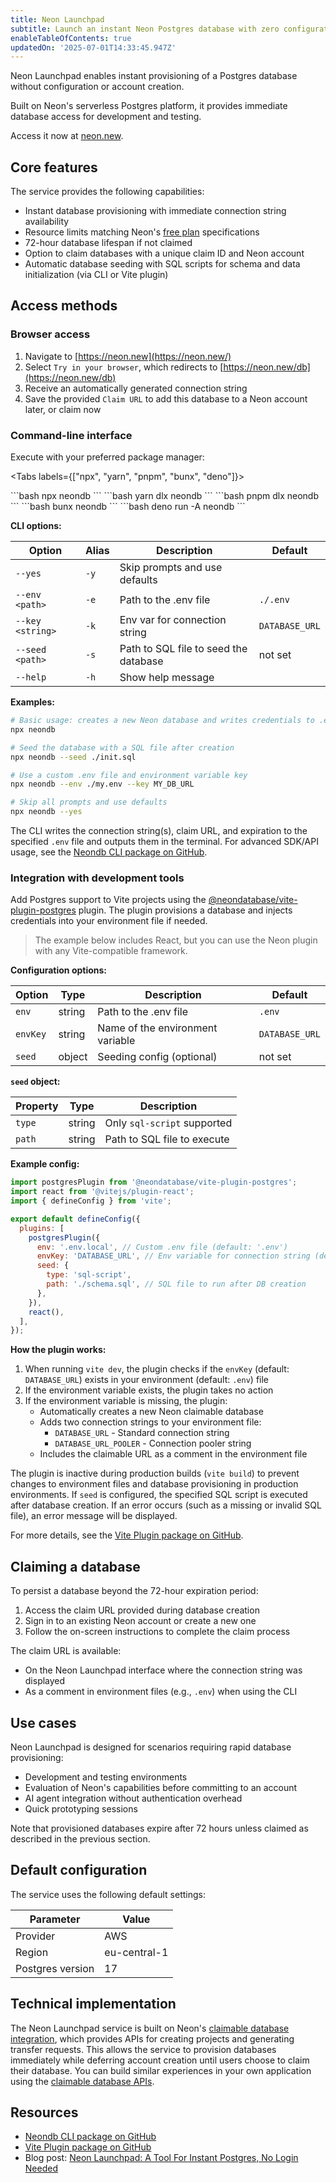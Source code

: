 ```yaml
---
title: Neon Launchpad
subtitle: Launch an instant Neon Postgres database with zero configuration
enableTableOfContents: true
updatedOn: '2025-07-01T14:33:45.947Z'
---
```


Neon Launchpad enables instant provisioning of a Postgres database without configuration or account creation.

Built on Neon's serverless Postgres platform, it provides immediate database access for development and testing.

Access it now at [neon.new](https://neon.new/).

## Core features

The service provides the following capabilities:

- Instant database provisioning with immediate connection string availability
- Resource limits matching Neon's [free plan](/docs/introduction/plans#free-plan) specifications
- 72-hour database lifespan if not claimed
- Option to claim databases with a unique claim ID and Neon account
- Automatic database seeding with SQL scripts for schema and data initialization (via CLI or Vite plugin)

## Access methods

### Browser access

1. Navigate to [https://neon.new](https://neon.new/)
2. Select `Try in your browser`, which redirects to [https://neon.new/db](https://neon.new/db)
3. Receive an automatically generated connection string
4. Save the provided `Claim URL` to add this database to a Neon account later, or claim now

### Command-line interface

Execute with your preferred package manager:

<Tabs labels={["npx", "yarn", "pnpm", "bunx", "deno"]}>

<TabItem>
```bash
npx neondb
```
</TabItem>
<TabItem>
```bash
yarn dlx neondb
```
</TabItem>
<TabItem>
```bash
pnpm dlx neondb
```
</TabItem>
<TabItem>
```bash
bunx neondb
```
</TabItem>
<TabItem>
```bash
deno run -A neondb
```
</TabItem>
</Tabs>

**CLI options:**

| Option           | Alias | Description                           | Default        |
| ---------------- | ----- | ------------------------------------- | -------------- |
| `--yes`          | `-y`  | Skip prompts and use defaults         |                |
| `--env <path>`   | `-e`  | Path to the .env file                 | `./.env`       |
| `--key <string>` | `-k`  | Env var for connection string         | `DATABASE_URL` |
| `--seed <path>`  | `-s`  | Path to SQL file to seed the database | not set        |
| `--help`         | `-h`  | Show help message                     |                |

**Examples:**

```bash
# Basic usage: creates a new Neon database and writes credentials to .env
npx neondb

# Seed the database with a SQL file after creation
npx neondb --seed ./init.sql

# Use a custom .env file and environment variable key
npx neondb --env ./my.env --key MY_DB_URL

# Skip all prompts and use defaults
npx neondb --yes
```

The CLI writes the connection string(s), claim URL, and expiration to the specified `.env` file and outputs them in the terminal. For advanced SDK/API usage, see the [Neondb CLI package on GitHub](https://github.com/neondatabase/neondb-cli/tree/main/packages/neondb).

### Integration with development tools

Add Postgres support to Vite projects using the [@neondatabase/vite-plugin-postgres](https://www.npmjs.com/package/@neondatabase/vite-plugin-postgres) plugin. The plugin provisions a database and injects credentials into your environment file if needed.

> The example below includes React, but you can use the Neon plugin with any Vite-compatible framework.

**Configuration options:**

| Option   | Type   | Description                      | Default        |
| -------- | ------ | -------------------------------- | -------------- |
| `env`    | string | Path to the .env file            | `.env`         |
| `envKey` | string | Name of the environment variable | `DATABASE_URL` |
| `seed`   | object | Seeding config (optional)        | not set        |

**`seed` object:**

| Property | Type   | Description                 |
| -------- | ------ | --------------------------- |
| `type`   | string | Only `sql-script` supported |
| `path`   | string | Path to SQL file to execute |

**Example config:**

```js
import postgresPlugin from '@neondatabase/vite-plugin-postgres';
import react from '@vitejs/plugin-react';
import { defineConfig } from 'vite';

export default defineConfig({
  plugins: [
    postgresPlugin({
      env: '.env.local', // Custom .env file (default: '.env')
      envKey: 'DATABASE_URL', // Env variable for connection string (default: 'DATABASE_URL')
      seed: {
        type: 'sql-script',
        path: './schema.sql', // SQL file to run after DB creation
      },
    }),
    react(),
  ],
});
```

**How the plugin works:**

1. When running `vite dev`, the plugin checks if the `envKey` (default: `DATABASE_URL`) exists in your environment (default: `.env`) file
2. If the environment variable exists, the plugin takes no action
3. If the environment variable is missing, the plugin:
   - Automatically creates a new Neon claimable database
   - Adds two connection strings to your environment file:
     - `DATABASE_URL` - Standard connection string
     - `DATABASE_URL_POOLER` - Connection pooler string
   - Includes the claimable URL as a comment in the environment file

The plugin is inactive during production builds (`vite build`) to prevent changes to environment files and database provisioning in production environments. If `seed` is configured, the specified SQL script is executed after database creation. If an error occurs (such as a missing or invalid SQL file), an error message will be displayed.

For more details, see the [Vite Plugin package on GitHub](https://github.com/neondatabase/neondb-cli/tree/main/packages/vite-plugin-postgres).

## Claiming a database

To persist a database beyond the 72-hour expiration period:

1. Access the claim URL provided during database creation
2. Sign in to an existing Neon account or create a new one
3. Follow the on-screen instructions to complete the claim process

The claim URL is available:

- On the Neon Launchpad interface where the connection string was displayed
- As a comment in environment files (e.g., `.env`) when using the CLI

## Use cases

Neon Launchpad is designed for scenarios requiring rapid database provisioning:

- Development and testing environments
- Evaluation of Neon's capabilities before committing to an account
- AI agent integration without authentication overhead
- Quick prototyping sessions

Note that provisioned databases expire after 72 hours unless claimed as described in the previous section.

## Default configuration

The service uses the following default settings:

| Parameter        | Value        |
| ---------------- | ------------ |
| Provider         | AWS          |
| Region           | eu-central-1 |
| Postgres version | 17           |

## Technical implementation

The Neon Launchpad service is built on Neon's [claimable database integration](/docs/workflows/claimable-database-integration), which provides APIs for creating projects and generating transfer requests. This allows the service to provision databases immediately while deferring account creation until users choose to claim their database. You can build similar experiences in your own application using the [claimable database APIs](/docs/workflows/claimable-database-integration).

## Resources

- [Neondb CLI package on GitHub](https://github.com/neondatabase/neondb-cli/tree/main/packages/neondb)
- [Vite Plugin package on GitHub](https://github.com/neondatabase/neondb-cli/tree/main/packages/vite-plugin-postgres)
- Blog post: [Neon Launchpad: A Tool For Instant Postgres, No Login Needed](https://neon.com/blog/neon-launchpad)
